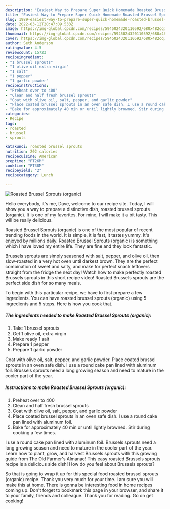 ```yaml
---
description: "Easiest Way to Prepare Super Quick Homemade Roasted Brussel Sprouts (organic)"
title: "Easiest Way to Prepare Super Quick Homemade Roasted Brussel Sprouts (organic)"
slug: 1989-easiest-way-to-prepare-super-quick-homemade-roasted-brussel-sprouts-organic
date: 2022-03-12T20:47:09.533Z
image: https://img-global.cpcdn.com/recipes/5945024320110592/680x482cq70/roasted-brussel-sprouts-organic-recipe-main-photo.jpg
thumbnail: https://img-global.cpcdn.com/recipes/5945024320110592/680x482cq70/roasted-brussel-sprouts-organic-recipe-main-photo.jpg
cover: https://img-global.cpcdn.com/recipes/5945024320110592/680x482cq70/roasted-brussel-sprouts-organic-recipe-main-photo.jpg
author: Seth Anderson
ratingvalue: 4.5
reviewcount: 15723
recipeingredient:
- "1 brussel sprouts"
- "1 olive oil extra virgin"
- "1 salt"
- "1 pepper"
- "1 garlic powder"
recipeinstructions:
- "Preheat over to 400"
- "Clean and half fresh brussel sprouts"
- "Coat with olive oil, salt, pepper, and garlic powder"
- "Place coated brussel sprouts in an oven safe dish. I use a round cake pan lined with aluminum foil."
- "Bake for approximately 40 min or until lightly browned. Stir during cooking a few times."
categories:
- Recipe
tags:
- roasted
- brussel
- sprouts

katakunci: roasted brussel sprouts 
nutrition: 202 calories
recipecuisine: American
preptime: "PT26M"
cooktime: "PT38M"
recipeyield: "2"
recipecategory: Lunch

---
```



![Roasted Brussel Sprouts (organic)](https://img-global.cpcdn.com/recipes/5945024320110592/680x482cq70/roasted-brussel-sprouts-organic-recipe-main-photo.jpg)

Hello everybody, it's me, Dave, welcome to our recipe site. Today, I will show you a way to prepare a distinctive dish, roasted brussel sprouts (organic). It is one of my favorites. For mine, I will make it a bit tasty. This will be really delicious.

Roasted Brussel Sprouts (organic) is one of the most popular of recent trending foods in the world. It is simple, it is fast, it tastes yummy. It's enjoyed by millions daily. Roasted Brussel Sprouts (organic) is something which I have loved my entire life. They are fine and they look fantastic.

Brussels sprouts are simply seasoned with salt, pepper, and olive oil, then slow-roasted in a very hot oven until darkest brown. They are the perfect combination of sweet and salty, and make for perfect snack leftovers straight from the fridge the next day! Watch how to make perfectly roasted Brussels sprouts in this short recipe video! Roasted Brussels sprouts are the perfect side dish for so many meals.


To begin with this particular recipe, we have to first prepare a few ingredients. You can have roasted brussel sprouts (organic) using 5 ingredients and 5 steps. Here is how you cook that.

<!--inarticleads1-->

##### The ingredients needed to make Roasted Brussel Sprouts (organic):

1. Take 1 brussel sprouts
1. Get 1 olive oil, extra virgin
1. Make ready 1 salt
1. Prepare 1 pepper
1. Prepare 1 garlic powder


Coat with olive oil, salt, pepper, and garlic powder. Place coated brussel sprouts in an oven safe dish. I use a round cake pan lined with aluminum foil. Brussels sprouts need a long growing season and need to mature in the cooler part of the year. 

<!--inarticleads2-->

##### Instructions to make Roasted Brussel Sprouts (organic):

1. Preheat over to 400
1. Clean and half fresh brussel sprouts
1. Coat with olive oil, salt, pepper, and garlic powder
1. Place coated brussel sprouts in an oven safe dish. I use a round cake pan lined with aluminum foil.
1. Bake for approximately 40 min or until lightly browned. Stir during cooking a few times.


I use a round cake pan lined with aluminum foil. Brussels sprouts need a long growing season and need to mature in the cooler part of the year. Learn how to plant, grow, and harvest Brussels sprouts with this growing guide from The Old Farmer's Almanac! This easy roasted Brussels sprouts recipe is a delicious side dish! How do you feel about Brussels sprouts? 

So that is going to wrap it up for this special food roasted brussel sprouts (organic) recipe. Thank you very much for your time. I am sure you will make this at home. There is gonna be interesting food in home recipes coming up. Don't forget to bookmark this page in your browser, and share it to your family, friends and colleague. Thank you for reading. Go on get cooking!
